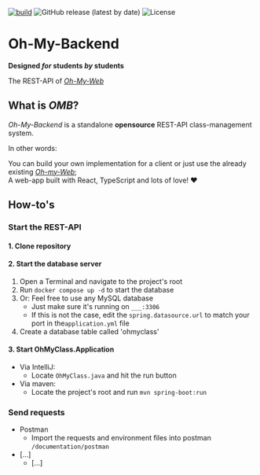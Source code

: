 [![build](https://github.com/Oh-my-class/oh-my-backend/actions/workflows/codeql-analysis.yml/badge.svg)](https://github.com/Oh-my-class/oh-my-backend/blob/develop/.github/workflows/codeql-analysis.yml)
![GitHub release (latest by date)](https://img.shields.io/github/v/release/Oh-my-class/oh-my-backend)
![License](https://img.shields.io/badge/license-GNU--3.0-orange)

# Oh-My-Backend

**Designed _for_ students _by_ students**

The REST-API of [_Oh-My-Web_](https://github.com/Oh-my-class/Oh-my-web)

## What is _OMB_?

_Oh-My-Backend_ is a standalone **opensource** REST-API class-management system.

In other words:

You can build your own implementation for a client or just use the already existing [_Oh-my-Web_](https://github.com/Oh-my-class/oh-my-web);
<br/>
A web-app built with React, TypeScript and lots of love! :heart:

## How-to's

### Start the REST-API

#### 1. Clone repository

#### 2. Start the database server

1. Open a Terminal and navigate to the project's root
2. Run `docker compose up -d` to start the database
3. Or: Feel free to use any MySQL database
   - Just make sure it's running on `___:3306`
   - If this is not the case, edit the `spring.datasource.url` to match your port in the`application.yml` file
4. Create a database table called 'ohmyclass'

#### 3. Start OhMyClass.Application

- Via IntelliJ:
   - Locate `OhMyClass.java` and hit the run button
- Via maven:
   - Locate the project's root and run `mvn spring-boot:run`

### Send requests

- Postman
   - Import the requests and environment files into postman `/documentation/postman`
- [...]
   - [...]

